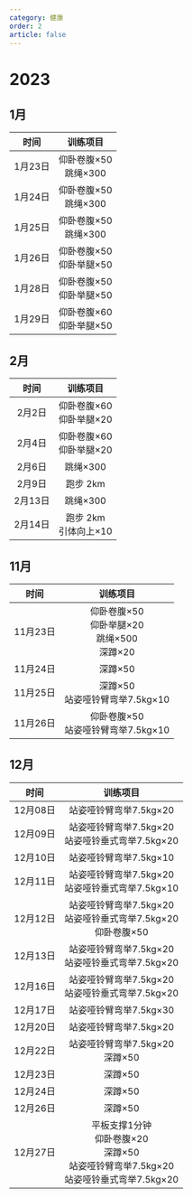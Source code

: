 ```yaml
---
category: 健康
order: 2
article: false
---
```


# 2023

## 1月

|  时间   |        训练项目         |
|:-----:|:-------------------:|
| 1月23日 | 仰卧卷腹×50<br/>跳绳×300  |
| 1月24日 | 仰卧卷腹×50<br/>跳绳×300  |
| 1月25日 | 仰卧卷腹×50<br/>跳绳×300  |
| 1月26日 | 仰卧卷腹×50<br/>仰卧举腿×50 |
| 1月28日 | 仰卧卷腹×50<br/>仰卧举腿×50 |
| 1月29日 | 仰卧卷腹×60<br/>仰卧举腿×50 |

## 2月

|  时间   |        训练项目         |
|:-----:|:-------------------:|
| 2月2日  | 仰卧卷腹×60<br/>仰卧举腿×20 |
| 2月4日  | 仰卧卷腹×60<br/>仰卧举腿×20 |
| 2月6日  |       跳绳×300        |
| 2月9日  |       跑步 2km        |
| 2月13日 |       跳绳×300        |
| 2月14日 | 跑步 2km<br/>引体向上×10  |

## 11月

|   时间   |                   训练项目                   |
|:------:|:----------------------------------------:|
| 11月23日 | 仰卧卷腹×50<br/>仰卧举腿×20<br/>跳绳×500<br/>深蹲×20 |
| 11月24日 |                  深蹲×50                   |
| 11月25日 |        深蹲×50<br/>站姿哑铃臂弯举7.5kg×10         |
| 11月26日 |       仰卧卷腹×50<br/>站姿哑铃臂弯举7.5kg×10        |

## 12月

|   时间   |                                  训练项目                                  |
|:------:|:----------------------------------------------------------------------:|
| 12月08日 |                            站姿哑铃臂弯举7.5kg×20                             |
| 12月09日 |                  站姿哑铃臂弯举7.5kg×20<br/>站姿哑铃垂式弯举7.5kg×20                  |
| 12月10日 |                            站姿哑铃臂弯举7.5kg×10                             |
| 12月11日 |                  站姿哑铃臂弯举7.5kg×20<br/>站姿哑铃垂式弯举7.5kg×10                  |
| 12月12日 |            站姿哑铃臂弯举7.5kg×20<br/>站姿哑铃垂式弯举7.5kg×20<br/>仰卧卷腹×50            |
| 12月13日 |                  站姿哑铃臂弯举7.5kg×20<br/>站姿哑铃垂式弯举7.5kg×20                  |
| 12月16日 |                  站姿哑铃臂弯举7.5kg×20<br/>站姿哑铃垂式弯举7.5kg×20                  |
| 12月17日 |                            站姿哑铃臂弯举7.5kg×30                             |
| 12月20日 |                            站姿哑铃臂弯举7.5kg×20                             |
| 12月22日 |                       站姿哑铃臂弯举7.5kg×20<br/>深蹲×50                        |
| 12月23日 |                                 深蹲×50                                  |
| 12月24日 |                                 深蹲×50                                  |
| 12月26日 |                                 深蹲×50                                  |
| 12月27日 | 平板支撑1分钟<br/>仰卧卷腹×20<br/>深蹲×50<br/>站姿哑铃臂弯举7.5kg×20<br/>站姿哑铃垂式弯举7.5kg×20 |